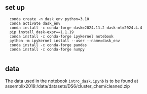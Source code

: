 ## set up

```
  conda create -n dask_env python=3.10
  conda activate dask_env
  conda install -c conda-forge dask=2024.11.2 dask-ml=2024.4.4
  pip install dask-expr==1.1.19
  conda install -c conda-forge ipykernel notebook
  python -m ipykernel install --user --name=dask_env
  conda install -c conda-forge pandas
  conda install -c conda-forge numpy
  
```
## data 

The data used in the notebook `intro_dask.ipynb` is to be found at assemblix2019:/data/datasets/DS6/cluster_chem/cleaned.zip
```

